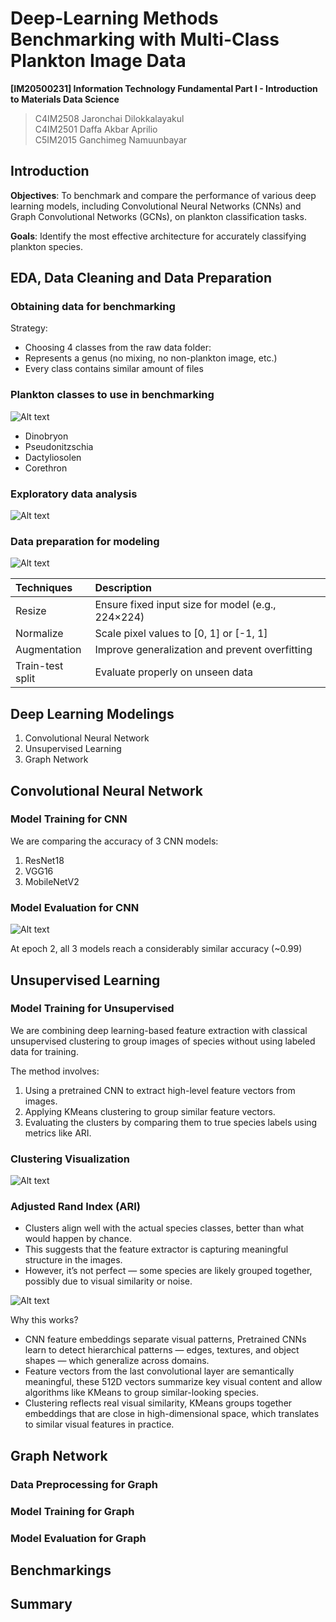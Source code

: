 # Deep-Learning Methods Benchmarking with Multi-Class Plankton Image Data

**[IM20500231] Information Technology Fundamental Part I - Introduction to Materials Data Science**

> C4IM2508 Jaronchai Dilokkalayakul  
> C4IM2501 Daffa Akbar Aprilio  
> C5IM2015 Ganchimeg Namuunbayar  

## Introduction

**Objectives**: To benchmark and compare the performance of various deep learning models, including Convolutional Neural Networks (CNNs) and Graph Convolutional Networks (GCNs), on plankton classification tasks.

**Goals**: Identify the most effective architecture for accurately classifying plankton species.

## EDA, Data Cleaning and Data Preparation

### Obtaining data for benchmarking

Strategy:

- Choosing 4 classes from the raw data folder:
- Represents a genus (no mixing, no non-plankton image, etc.)
- Every class contains similar amount of files

### Plankton classes to use in benchmarking

![Alt text](assets/figures/species.png)

- Dinobryon
- Pseudonitzschia
- Dactyliosolen
- Corethron

### Exploratory data analysis

![Alt text](assets/figures/eda.png)


### Data preparation for modeling

![Alt text](assets/figures/batch.png)

| Techniques | Description |
| :-------- | :-------- |
| Resize | Ensure fixed input size for model (e.g., 224×224) |
| Normalize | Scale pixel values to [0, 1] or [-1, 1] |
| Augmentation | Improve generalization and prevent overfitting |
| Train-test split | Evaluate properly on unseen data |


## Deep Learning Modelings

1. Convolutional Neural Network
2. Unsupervised Learning
3. Graph Network

## Convolutional Neural Network

### Model Training for CNN

We are comparing the accuracy of 3 CNN models:
1. ResNet18
2. VGG16
3. MobileNetV2

### Model Evaluation for CNN

![Alt text](assets/graph/CNN_accuracy.png)

At epoch 2, all 3 models reach a considerably similar accuracy (~0.99)

## Unsupervised Learning

### Model Training for Unsupervised

We are combining deep learning-based feature extraction with classical unsupervised clustering to group images of species without using labeled data for training.

The method involves:

1. Using a pretrained CNN to extract high-level feature vectors from images.
2. Applying KMeans clustering to group similar feature vectors.
3. Evaluating the clusters by comparing them to true species labels using metrics like ARI.

### Clustering Visualization

![Alt text](assets/figures/unsup_tsne.png)

### Adjusted Rand Index (ARI)

- Clusters align well with the actual species classes, better than what would happen by chance.
- This suggests that the feature extractor is capturing meaningful structure in the images.
- However, it’s not perfect — some species are likely grouped together, possibly due to visual similarity or noise.

![Alt text](assets/figures/unsup_conf.png)

Why this works?

- CNN feature embeddings separate visual patterns, Pretrained CNNs learn to detect hierarchical patterns — edges, textures, and object shapes — which generalize across domains.
- Feature vectors from the last convolutional layer are semantically meaningful, these 512D vectors summarize key visual content and allow algorithms like KMeans to group similar-looking species.
- Clustering reflects real visual similarity, KMeans groups together embeddings that are close in high-dimensional space, which translates to similar visual features in practice.

## Graph Network

### Data Preprocessing for Graph

### Model Training for Graph

### Model Evaluation for Graph

## Benchmarkings

## Summary
